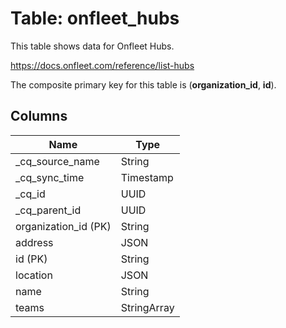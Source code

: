 # Table: onfleet_hubs

This table shows data for Onfleet Hubs.

https://docs.onfleet.com/reference/list-hubs

The composite primary key for this table is (**organization_id**, **id**).

## Columns

| Name          | Type          |
| ------------- | ------------- |
|_cq_source_name|String|
|_cq_sync_time|Timestamp|
|_cq_id|UUID|
|_cq_parent_id|UUID|
|organization_id (PK)|String|
|address|JSON|
|id (PK)|String|
|location|JSON|
|name|String|
|teams|StringArray|